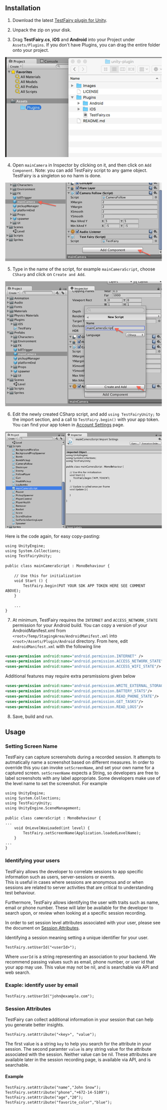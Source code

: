 
## Installation

1. Download the latest [TestFairy plugin for Unity](https://github.com/testfairy/testfairy-unity-plugin/releases).

2. Unpack the zip on your disk.
 
3. Drag **TestFairy.cs**, **iOS** and **Android** into your Project under `Assets/Plugins`. If you don't have Plugins, you can drag the entire folder onto your project.

  ![Step 1](https://raw.githubusercontent.com/testfairy/testfairy-unity-plugin/master/Images/step1.png)
  
4. Open `mainCamera` in Inspector by clicking on it, and then click on `Add Component`. Note: you can add TestFairy script to any game object. TestFairy is a singleton so no harm is done.

  ![Step 2](https://raw.githubusercontent.com/testfairy/testfairy-unity-plugin/master/Images/step2.png)
  
5. Type in the name of the script, for example `mainCameraScript`, choose `CSharp` and click on `Create and Add`.

  ![Step 3](https://raw.githubusercontent.com/testfairy/testfairy-unity-plugin/master/Images/step3.png)
  
6. Edit the newly created CSharp script, and add `using TestFairyUnity;` to the import section, and a call to `TestFairy.begin()` with your app token. You can find your app token in  [Account Settings](https://app.testfairy.com/settings/#apptoken) page.

  ![Step 4](https://raw.githubusercontent.com/testfairy/testfairy-unity-plugin/master/Images/step4.png)

 Here is the code again, for easy copy-pasting:
 
 ```
 using UnityEngine;
 using System.Collections;
 using TestFairyUnity;
 
 public class mainCameraScript : MonoBehaviour {
 
     // Use this for initialization
     void Start () {
         TestFairy.begin(PUT YOUR SDK APP TOKEN HERE SEE COMMENT ABOVE);
     }
 
     ...
 }
 ```
  
7. At minimum, TestFairy requires the `INTERNET` and `ACCESS_NETWORK_STATE` permission for your Android build. You can copy a version of your AndroidManifest.xml from `<root>/Temp/StagingArea/AndroidManifest.xml` into `<root>/Assets/Plugin/Android` directory. From here, edit `AndroidManifest.xml` with the following line

 ```xml
 <uses-permission android:name="android.permission.INTERNET" />
 <uses-permission android:name="android.permission.ACCESS_NETWORK_STATE"/>
 <uses-permission android:name="android.permission.ACCESS_WIFI_STATE"/>
 ```
 
 Additional features may require extra persmissions given below
 
 ```xml
 <uses-permission android:name="android.permission.WRITE_EXTERNAL_STORAGE" />
 <uses-permission android:name="android.permission.BATTERY_STATS"/>
 <uses-permission android:name="android.permission.READ_PHONE_STATE"/>
 <uses-permission android:name="android.permission.GET_TASKS"/>
 <uses-permission android:name="android.permission.READ_LOGS"/>
 ```

8. Save, build and run.

## Usage 

### Setting Screen Name

TestFairy can capture screenshots during a recorded session. It attempts to autmatically name a screenshot based on different measures. In order to override this you can invoke `setScreenName`, and set your own name for a captured screen. `setScreenName` expects a String, so developers are free to label screenshots with any label appropriate. Some developers make use of the level name to set the screenshot. For example

```
using UnityEngine;
using System.Collections;
using TestFairyUnity;
using UnityEngine.SceneManagement;

public class cameraScript : MonoBehaviour {
...
	void OnLevelWasLoaded(int level) {
		TestFairy.setScreenName(Application.loadedLevelName);
    }
...
}
```

### Identifying your users

TestFairy allows the developer to correlate sessions to app specific information such as users, server-sessions or events.   
This is useful in cases where sessions are anonymous and or when sessions are related to server activities that are critical to understanding test behaviour.

Furthermore, TestFairy allows identifying the user with traits such as name, email or phone number. These will later be available for the developer to search upon, or review when looking at a specific session recording.

In order to set session level attributes associated with your user, please see the document on [Session Attributes](https://docs.testfairy.com/Android/Session_Attributes.html).

Identifying a session meaning setting a unique identifier for your user.

```
TestFairy.setUserId("<userId>");
```

Where `userId` is a string representing an association to your backend. We recommend passing values such as email, phone number, or user id that your app may use. This value may not be nil, and is searchable via API and web search.

### Exaple: identify user by email

```
TestFairy.setUserId("john@example.com");
```

### Session Attributes

TestFairy can collect additional information in your session that can help you generate better insights. 

```
TestFairy.setAttribute("<key>", "value");
```

The first value is a string `key` to help you search for the attribute in your session. The second paramter `value` is any string value for the attribute associated with the session. Neither value can be nil. These attributes are available later in the session recording page, is available via API, and is searchable.

#### Example

```
TestFairy.setAttribute("name","John Snow");
TestFairy.setAttribute("phone","+672-14-5109");
TestFairy.setAttribute("age","20");
TestFairy.setAttribute("favorite_color","blue");
```

